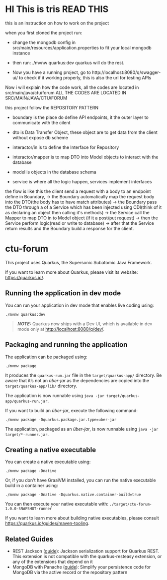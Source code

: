 # HI This is tris READ THIS
this is an instruction on how to work on the project

when you first cloned the project run:

- change the mongodb config in src/main/resources/application.properties
to fit your local mongodb instance

- then run:
    ./mvnw quarkus:dev
quarkus will do the rest.

- Now you have a running project, go to
http://localhost:8080/q/swagger-ui/
to check if it working properly, this is also the url for testing APIs


Now i will explain how the code work,
all the codes are located in src/main/java/ctu/forum
ALL THE CODES ARE LOCATED IN SRC/MAIN/JAVA/CTU/FORUM

this project follow the REPOSITORY PATTERN

- boundary is the place do define API endpoints, it the outer layer to communicate with the cilent

- dto is Data Transfer Object, these object are to get data from the client without expose db scheme

- interactor/in is to define the Interface for Repository
- interactor/mapper is to map DTO into Model objects to interact with the database

- model is objects in the database schema

- service is where all the logic happen, services implement interfaces

the flow is like this the client send a request with a body to an endpoint define in Boundary, 
-> the Boundary automatically map the request body into the DTO(the body has to have match attributes)
-> the Boundary pass the DTO through a of a Service which has been injected using CDI(think of it as declaring an object then calling it's methods)
-> the Service call the Mapper to map DTO in to Model object (if it a post/put request)
-> then the Service perform logic(read or write to database)
-> after that the Service return results and the Boundary build a response for the client.
# ctu-forum

This project uses Quarkus, the Supersonic Subatomic Java Framework.

If you want to learn more about Quarkus, please visit its website: <https://quarkus.io/>.

## Running the application in dev mode

You can run your application in dev mode that enables live coding using:

```shell script
./mvnw quarkus:dev
```

> **_NOTE:_**  Quarkus now ships with a Dev UI, which is available in dev mode only at <http://localhost:8080/q/dev/>.

## Packaging and running the application

The application can be packaged using:

```shell script
./mvnw package
```

It produces the `quarkus-run.jar` file in the `target/quarkus-app/` directory.
Be aware that it’s not an _über-jar_ as the dependencies are copied into the `target/quarkus-app/lib/` directory.

The application is now runnable using `java -jar target/quarkus-app/quarkus-run.jar`.

If you want to build an _über-jar_, execute the following command:

```shell script
./mvnw package -Dquarkus.package.jar.type=uber-jar
```

The application, packaged as an _über-jar_, is now runnable using `java -jar target/*-runner.jar`.

## Creating a native executable

You can create a native executable using:

```shell script
./mvnw package -Dnative
```

Or, if you don't have GraalVM installed, you can run the native executable build in a container using:

```shell script
./mvnw package -Dnative -Dquarkus.native.container-build=true
```

You can then execute your native executable with: `./target/ctu-forum-1.0.0-SNAPSHOT-runner`

If you want to learn more about building native executables, please consult <https://quarkus.io/guides/maven-tooling>.

## Related Guides

- REST Jackson ([guide](https://quarkus.io/guides/rest#json-serialisation)): Jackson serialization support for Quarkus REST. This extension is not compatible with the quarkus-resteasy extension, or any of the extensions that depend on it
- MongoDB with Panache ([guide](https://quarkus.io/guides/mongodb-panache)): Simplify your persistence code for MongoDB via the active record or the repository pattern
